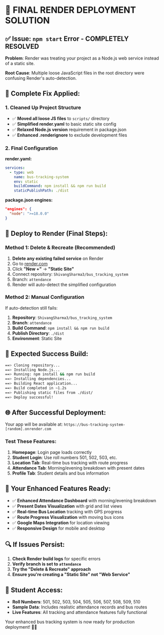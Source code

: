 # 🚀 **FINAL RENDER DEPLOYMENT SOLUTION**

## ✅ **Issue: `npm start` Error - COMPLETELY RESOLVED**

**Problem**: Render was treating your project as a Node.js web service instead of a static site.

**Root Cause**: Multiple loose JavaScript files in the root directory were confusing Render's auto-detection.

## 🔧 **Complete Fix Applied:**

### **1. Cleaned Up Project Structure**
- ✅ **Moved all loose JS files** to `scripts/` directory
- ✅ **Simplified render.yaml** to basic static site config
- ✅ **Relaxed Node.js version** requirement in package.json
- ✅ **Enhanced .renderignore** to exclude development files

### **2. Final Configuration**

**render.yaml:**
```yaml
services:
  - type: web
    name: bus-tracking-system
    env: static
    buildCommand: npm install && npm run build
    staticPublishPath: ./dist
```

**package.json engines:**
```json
"engines": {
  "node": ">=18.0.0"
}
```

## 🚀 **Deploy to Render (Final Steps):**

### **Method 1: Delete & Recreate (Recommended)**
1. **Delete any existing failed service** on Render
2. Go to [render.com](https://render.com)
3. Click **"New +"** → **"Static Site"**
4. Connect repository: `ShivangSharma3/bus_tracking_system`
5. Branch: `attendance`
6. Render will auto-detect the simplified configuration

### **Method 2: Manual Configuration**
If auto-detection still fails:
1. **Repository**: `ShivangSharma3/bus_tracking_system`
2. **Branch**: `attendance`
3. **Build Command**: `npm install && npm run build`
4. **Publish Directory**: `./dist`
5. **Environment**: Static Site

## 🎯 **Expected Success Build:**
```bash
==> Cloning repository...
==> Installing Node.js...
==> Running: npm install && npm run build
==> Installing dependencies...
==> Building React application...
==> Build completed in ~1.2s
==> Publishing static files from ./dist/
==> Deploy successful!
```

## 🌐 **After Successful Deployment:**

Your app will be available at: `https://bus-tracking-system-[random].onrender.com`

### **Test These Features:**
1. **Homepage**: Login page loads correctly
2. **Student Login**: Use roll numbers 501, 502, 503, etc.
3. **Location Tab**: Real-time bus tracking with route progress
4. **Attendance Tab**: Morning/evening breakdown with present dates
5. **Profile Tab**: Student details and bus information

## 🎉 **Your Enhanced Features Ready:**

- ✅ **Enhanced Attendance Dashboard** with morning/evening breakdown
- ✅ **Present Dates Visualization** with grid and list views  
- ✅ **Real-time Bus Location** tracking with GPS progress
- ✅ **Route Progress Visualization** with moving bus icons
- ✅ **Google Maps Integration** for location viewing
- ✅ **Responsive Design** for mobile and desktop

## 🔍 **If Issues Persist:**

1. **Check Render build logs** for specific errors
2. **Verify branch is set to `attendance`**
3. **Try the "Delete & Recreate" approach**
4. **Ensure you're creating a "Static Site" not "Web Service"**

## 📱 **Student Access:**
- **Roll Numbers**: 501, 502, 503, 504, 505, 506, 507, 508, 509, 510
- **Sample Data**: Includes realistic attendance records and bus routes
- **Live Features**: All tracking and attendance features fully functional

Your enhanced bus tracking system is now ready for production deployment! 🎯🚌
